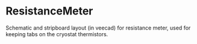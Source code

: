 # ResistanceMeter
Schematic and stripboard layout (in veecad) for resistance meter, used for keeping tabs on the cryostat thermistors.
